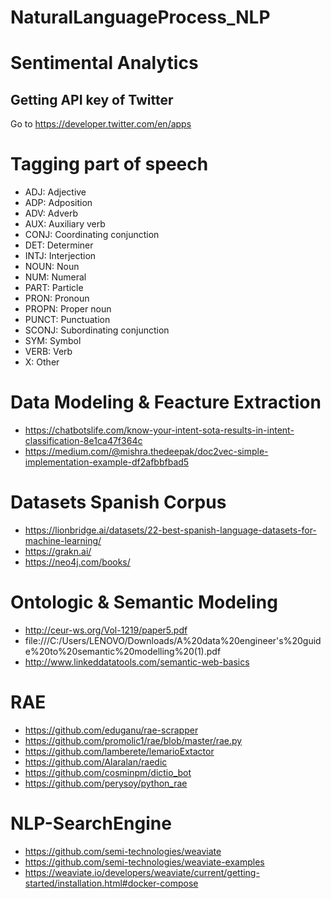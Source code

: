 # NaturalLanguageProcess_NLP

# Sentimental Analytics

## Getting API key of Twitter

Go to https://developer.twitter.com/en/apps


# Tagging part of speech

- ADJ: Adjective
- ADP: Adposition
- ADV: Adverb
- AUX: Auxiliary verb
- CONJ: Coordinating conjunction
- DET: Determiner
- INTJ: Interjection
- NOUN: Noun
- NUM: Numeral
- PART: Particle
- PRON: Pronoun
- PROPN: Proper noun
- PUNCT: Punctuation
- SCONJ: Subordinating conjunction
- SYM: Symbol
- VERB: Verb
- X: Other

# Data Modeling  & Feacture Extraction

- https://chatbotslife.com/know-your-intent-sota-results-in-intent-classification-8e1ca47f364c
- https://medium.com/@mishra.thedeepak/doc2vec-simple-implementation-example-df2afbbfbad5

# Datasets Spanish Corpus

- https://lionbridge.ai/datasets/22-best-spanish-language-datasets-for-machine-learning/
- https://grakn.ai/
- https://neo4j.com/books/

# Ontologic & Semantic Modeling

- http://ceur-ws.org/Vol-1219/paper5.pdf
- file:///C:/Users/LENOVO/Downloads/A%20data%20engineer's%20guide%20to%20semantic%20modelling%20(1).pdf
- http://www.linkeddatatools.com/semantic-web-basics

# RAE 
- https://github.com/eduganu/rae-scrapper
- https://github.com/promolic1/rae/blob/master/rae.py
- https://github.com/lamberete/lemarioExtactor
- https://github.com/Alaralan/raedic
- https://github.com/cosminpm/dictio_bot
- https://github.com/perysoy/python_rae

# NLP-SearchEngine
- https://github.com/semi-technologies/weaviate
- https://github.com/semi-technologies/weaviate-examples
- https://weaviate.io/developers/weaviate/current/getting-started/installation.html#docker-compose
